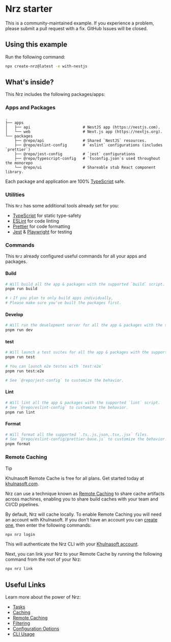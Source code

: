 # Nrz starter

This is a community-maintained example. If you experience a problem, please submit a pull request with a fix. GitHub Issues will be closed.

## Using this example

Run the following command:

```bash
npx create-nrz@latest -e with-nestjs
```

## What's inside?

This Nrz includes the following packages/apps:

### Apps and Packages

    .
    ├── apps
    │   ├── api                       # NestJS app (https://nestjs.com).
    │   └── web                       # Next.js app (https://nextjs.org).
    └── packages
        ├── @repo/api                 # Shared `NestJS` resources.
        ├── @repo/eslint-config       # `eslint` configurations (includes `prettier`)
        ├── @repo/jest-config         # `jest` configurations
        ├── @repo/typescript-config   # `tsconfig.json`s used throughout the monorepo
        └── @repo/ui                  # Shareable stub React component library.

Each package and application are 100% [TypeScript](https://www.typescriptlang.org/) safe.

### Utilities

This `Nrz` has some additional tools already set for you:

- [TypeScript](https://www.typescriptlang.org/) for static type-safety
- [ESLint](https://eslint.org/) for code linting
- [Prettier](https://prettier.io) for code formatting
- [Jest](https://prettier.io) & [Playwright](https://playwright.dev/) for testing

### Commands

This `Nrz` already configured useful commands for all your apps and packages.

#### Build

```bash
# Will build all the app & packages with the supported `build` script.
pnpm run build

# ℹ️ If you plan to only build apps individually,
# Please make sure you've built the packages first.
```

#### Develop

```bash
# Will run the development server for all the app & packages with the supported `dev` script.
pnpm run dev
```

#### test

```bash
# Will launch a test suites for all the app & packages with the supported `test` script.
pnpm run test

# You can launch e2e testes with `test:e2e`
pnpm run test:e2e

# See `@repo/jest-config` to customize the behavior.
```

#### Lint

```bash
# Will lint all the app & packages with the supported `lint` script.
# See `@repo/eslint-config` to customize the behavior.
pnpm run lint
```

#### Format

```bash
# Will format all the supported `.ts,.js,json,.tsx,.jsx` files.
# See `@repo/eslint-config/prettier-base.js` to customize the behavior.
pnpm format
```

### Remote Caching

> [!TIP]
> Khulnasoft Remote Cache is free for all plans. Get started today at [khulnasoft.com](https://khulnasoft.com/signup?/signup?utm_source=remote-cache-sdk&utm_campaign=free_remote_cache).

Nrz can use a technique known as [Remote Caching](https://nrz.build/repo/docs/core-concepts/remote-caching) to share cache artifacts across machines, enabling you to share build caches with your team and CI/CD pipelines.

By default, Nrz will cache locally. To enable Remote Caching you will need an account with Khulnasoft. If you don't have an account you can [create one](https://khulnasoft.com/signup?utm_source=nrz-examples), then enter the following commands:

```bash
npx nrz login
```

This will authenticate the Nrz CLI with your [Khulnasoft account](https://khulnasoft.com/docs/concepts/personal-accounts/overview).

Next, you can link your Nrz to your Remote Cache by running the following command from the root of your Nrz:

```bash
npx nrz link
```

## Useful Links

Learn more about the power of Nrz:

- [Tasks](https://nrz.build/repo/docs/core-concepts/monorepos/running-tasks)
- [Caching](https://nrz.build/repo/docs/core-concepts/caching)
- [Remote Caching](https://nrz.build/repo/docs/core-concepts/remote-caching)
- [Filtering](https://nrz.build/repo/docs/core-concepts/monorepos/filtering)
- [Configuration Options](https://nrz.build/repo/docs/reference/configuration)
- [CLI Usage](https://nrz.build/repo/docs/reference/command-line-reference)

